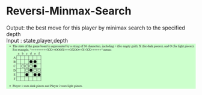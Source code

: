 # Reversi-Minmax-Search
Output: the best move for this player by minimax search to the specified depth  
Input : state,player,depth  
![image](https://github.com/ian102991/Reversi-Minmax-Search/blob/main/%E8%9E%A2%E5%B9%95%E6%93%B7%E5%8F%96%E7%95%AB%E9%9D%A2%202024-09-28%20155228.png)
